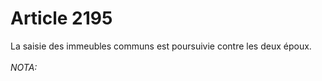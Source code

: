 # Article 2195

La saisie des immeubles communs est poursuivie contre les deux époux.<br/><br/><i>NOTA:</i>